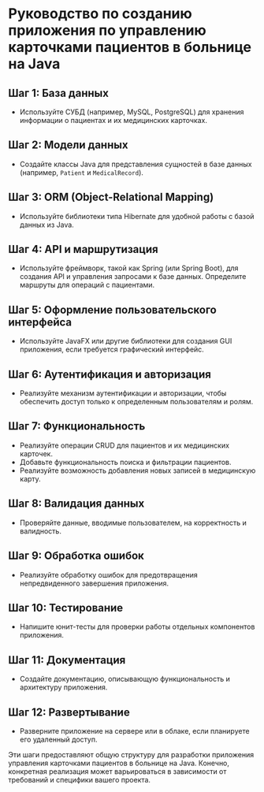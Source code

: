 # Руководство по созданию приложения по управлению карточками пациентов в больнице на Java

## Шаг 1: База данных
- Используйте СУБД (например, MySQL, PostgreSQL) для хранения информации о пациентах и их медицинских карточках.

## Шаг 2: Модели данных
- Создайте классы Java для представления сущностей в базе данных (например, `Patient` и `MedicalRecord`).

## Шаг 3: ORM (Object-Relational Mapping)
- Используйте библиотеки типа Hibernate для удобной работы с базой данных из Java.

## Шаг 4: API и маршрутизация
- Используйте фреймворк, такой как Spring (или Spring Boot), для создания API и управления запросами к базе данных. Определите маршруты для операций с пациентами.

## Шаг 5: Оформление пользовательского интерфейса
- Используйте JavaFX или другие библиотеки для создания GUI приложения, если требуется графический интерфейс.

## Шаг 6: Аутентификация и авторизация
- Реализуйте механизм аутентификации и авторизации, чтобы обеспечить доступ только к определенным пользователям и ролям.

## Шаг 7: Функциональность
- Реализуйте операции CRUD для пациентов и их медицинских карточек.
- Добавьте функциональность поиска и фильтрации пациентов.
- Реализуйте возможность добавления новых записей в медицинскую карту.

## Шаг 8: Валидация данных
- Проверяйте данные, вводимые пользователем, на корректность и валидность.

## Шаг 9: Обработка ошибок
- Реализуйте обработку ошибок для предотвращения непредвиденного завершения приложения.

## Шаг 10: Тестирование
- Напишите юнит-тесты для проверки работы отдельных компонентов приложения.

## Шаг 11: Документация
- Создайте документацию, описывающую функциональность и архитектуру приложения.

## Шаг 12: Развертывание
- Разверните приложение на сервере или в облаке, если планируете его удаленный доступ.

Эти шаги предоставляют общую структуру для разработки приложения управления карточками пациентов в больнице на Java. Конечно, конкретная реализация может варьироваться в зависимости от требований и специфики вашего проекта.
